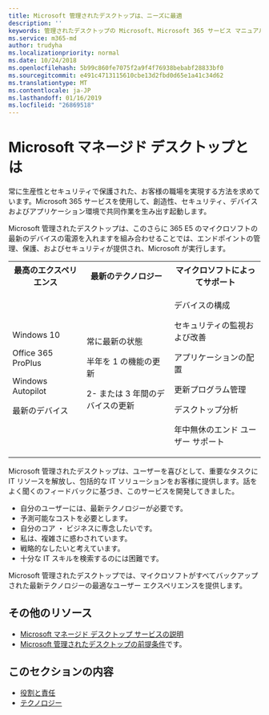```yaml
---
title: Microsoft 管理されたデスクトップは、ニーズに最適
description: ''
keywords: 管理されたデスクトップの Microsoft、Microsoft 365 サービス マニュアル
ms.service: m365-md
author: trudyha
ms.localizationpriority: normal
ms.date: 10/24/2018
ms.openlocfilehash: 5b99c860fe7075f2a9f4f76938bebabf28833bf0
ms.sourcegitcommit: e491c4713115610cbe13d2fbd0d65e1a41c34d62
ms.translationtype: MT
ms.contentlocale: ja-JP
ms.lasthandoff: 01/16/2019
ms.locfileid: "26869518"
---
```

# <a name="what-is-microsoft-managed-desktop"></a>Microsoft マネージド デスクトップとは

<!--from Overview-->

常に生産性とセキュリティで保護された、お客様の職場を実現する方法を求めています。Microsoft 365 サービスを使用して、創造性、セキュリティ、デバイスおよびアプリケーション環境で共同作業を生み出す起動します。

Microsoft 管理されたデスクトップは、このさらに 365 E5 のマイクロソフトの最新のデバイスの電源を入れますを組み合わせることでは、エンドポイントの管理、保護、およびセキュリティが提供され、Microsoft が実行します。


<table>
<tr><th>最高のエクスペリエンス</th><th>最新のテクノロジー</th><th>マイクロソフトによってサポート</th></tr>
<tr><td><p>Windows 10</p><p>Office 365 ProPlus</p><p></p><p>Windows Autopilot</p><p>最新のデバイス</p></td><td><p>常に最新の状態</p><p>半年を 1 の機能の更新 </p><p>2- または 3 年間のデバイスの更新</p></td><td><p>デバイスの構成</p><p>セキュリティの監視および改善</p><p>アプリケーションの配置</p><p>更新プログラム管理</p><p>デスクトップ分析</p><p>年中無休のエンド ユーザー サポート</p></td></tr>
</table>

Microsoft 管理されたデスクトップは、ユーザーを喜びとして、重要なタスクに IT リソースを解放し、包括的な IT ソリューションをお客様に提供します。話をよく聞くのフィードバックに基づき、このサービスを開発してきました。
- 自分のユーザーには、最新テクノロジーが必要です。
- 予測可能なコストを必要とします。
- 自分のコア ・ ビジネスに専念したいです。 
- 私は、複雑さに惑わされています。 
- 戦略的なしたいと考えています。 
- 十分な IT スキルを検索するのには困難です。  

Microsoft 管理されたデスクトップでは、マイクロソフトがすべてバックアップされた最新テクノロジーの最適なユーザー エクスペリエンスを提供します。 

## <a name="additional-resources"></a>その他のリソース
- [Microsoft マネージド デスクトップ サービスの説明](../service-description/index.md)
- [Microsoft 管理されたデスクトップの前提条件](../get-ready/prerequisites.md)です。

<!--When you enroll in Microsoft Managed Desktop, Microsoft provides you with devices that are configured to join your Azure Active Directory tenant. Windows 10, Office 365, and some apps and features associated with [Microsoft 365 Enterprise E5](https://www.microsoft.com/en-us/microsoft-365/compare-all-microsoft-365-plans) are installed (by Microsoft) on your devices. When your employees who are using these devices need help, they contact Microsoft Managed Desktop support (provided by Microsoft) through a custom chat app.--> 

<!--With Microsoft Managed Desktop, you get **software as a service** (Microsoft 365 E5), **Device as a service** (Microsoft Surface devices ready to use), and **IT support as a service** (Help desk and more).--> 
 
## <a name="in-this-section"></a>このセクションの内容
- [役割と責任](roles-and-responsibilities.md)
- [テクノロジー](technologies.md)
